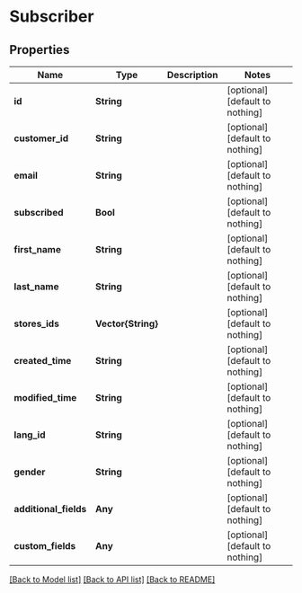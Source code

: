 # Subscriber


## Properties
Name | Type | Description | Notes
------------ | ------------- | ------------- | -------------
**id** | **String** |  | [optional] [default to nothing]
**customer_id** | **String** |  | [optional] [default to nothing]
**email** | **String** |  | [optional] [default to nothing]
**subscribed** | **Bool** |  | [optional] [default to nothing]
**first_name** | **String** |  | [optional] [default to nothing]
**last_name** | **String** |  | [optional] [default to nothing]
**stores_ids** | **Vector{String}** |  | [optional] [default to nothing]
**created_time** | **String** |  | [optional] [default to nothing]
**modified_time** | **String** |  | [optional] [default to nothing]
**lang_id** | **String** |  | [optional] [default to nothing]
**gender** | **String** |  | [optional] [default to nothing]
**additional_fields** | **Any** |  | [optional] [default to nothing]
**custom_fields** | **Any** |  | [optional] [default to nothing]


[[Back to Model list]](../README.md#models) [[Back to API list]](../README.md#api-endpoints) [[Back to README]](../README.md)



